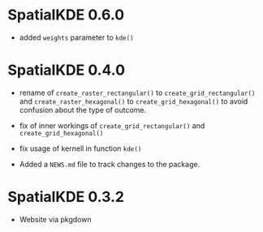 # SpatialKDE 0.6.0

* added `weights` parameter to `kde()`


# SpatialKDE 0.4.0

* rename of `create_raster_rectangular()` to `create_grid_rectangular()` and `create_raster_hexagonal()` to `create_grid_hexagonal()` to avoid confusion about the type of outcome.

* fix of inner workings of `create_grid_rectangular()` and `create_grid_hexagonal()`

* fix usage of kernell in function `kde()`

* Added a `NEWS.md` file to track changes to the package.

# SpatialKDE 0.3.2

* Website via pkgdown
